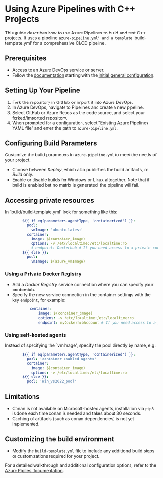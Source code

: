 # Using Azure Pipelines with C++ Projects

This guide describes how to use Azure Pipelines to build and test C++ projects.
It uses a pipeline `azure-pipeline.yml' and a template `build-template.yml' for a comprehensive CI/CD pipeline.

## Prerequisites

- Access to an Azure DevOps service or server.
- Follow the [documentation](../README.md) starting with the [initial general configuration](../README.md#initial-general-configuration).

## Setting Up Your Pipeline

1. Fork the repository in GitHub or import it into Azure DevOps.
2. In Azure DevOps, navigate to Pipelines and create a new pipeline.
3. Select GitHub or Azure Repos as the code source, and select your forked/imported repository.
4. When prompted for a configuration, select "Existing Azure Pipelines YAML file" and enter the path to `azure-pipeline.yml`.

## Configuring Build Parameters

Customize the build parameters in `azure-pipeline.yml` to meet the needs of your project.
- Choose between *Deploy*, which also publishes the build artifacts, or *Build* only.
- Enable or disable builds for Windows or Linux altogether. Note that if build is enabled but no matrix is generated, the pipeline will fail.

## Accessing private resources

In `build/build-template.yml' look for something like this:
```yaml
        ${{ if eq(parameters.agentType, 'containerized') }}:
          pool:
            vmImage: 'ubuntu-latest'
          container:
            image: $(container_image)
            options: -v /etc/localtime:/etc/localtime:ro
            # endpoint: Dockerhub # If you need access to a private container registry
        ${{ else }}:
          pool:
            vmImage: $(azure_vmImage)
```

### Using a Private Docker Registry

- Add a *Docker Registry* service connection where you can specify your credentials.
- Specify the new service connection in the container settings with the key `endpoint`, for example:
    ```yaml
            container:
                image: $(container_image)
                options: -v /etc/localtime:/etc/localtime:ro
                endpoint: myDockerhubAccount # If you need access to a private container registry
    ```

### Using self-hosted agents

Instead of specifying the `vmImage', specify the pool directly by name, e.g:
```yaml
        ${{ if eq(parameters.agentType, 'containerized') }}:
          pool: 'container-enabled-agents'
          container:
            image: $(container_image)
            options: -v /etc/localtime:/etc/localtime:ro
        ${{ else }}:
          pool: 'Win_vs2022_pool'
```

## Limitations

- Conan is not available on Microsoft-hosted agents, installation via `pip3` is done each time conan is needed and takes about 30 seconds.
- Caching of artifacts (such as conan dependencies) is not yet implemented.

## Customizing the build environment

- Modify the `build-template.yml` file to include any additional build steps or customizations required for your project.

For a detailed walkthrough and additional configuration options, refer to the [Azure Pipiles documentation](https://docs.microsoft.com/en-us/azure/devops/pipelines/?view=azure-devops).

